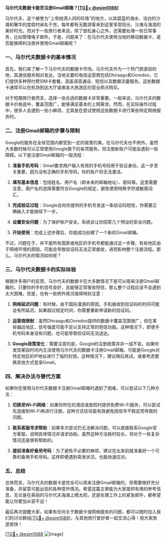 **马尔代夫数据卡能否注册Gmail邮箱？[[TG💪+ @esim1088](https://t.me/s/esim1088)]**

马尔代夫，这个被誉为“上帝抛洒人间的珍珠”的地方，以其碧蓝的海水、洁白的沙滩和奢华的度假村闻名于世。每年都有无数游客来到这里享受阳光、沙滩与海浪的美好时光。而对于一些旅行者来说，除了放松身心之外，还需要处理一些日常事务，比如管理电子邮件。于是，问题来了：在马尔代夫使用当地的移动数据卡，是否能够顺利注册并使用Gmail邮箱呢？

### 一、马尔代夫数据卡的基本情况

首先，我们来了解一下马尔代夫的数据卡市场。马尔代夫作为一个热门旅游目的地，其通信服务相对发达。当地主要的电信运营商包括Dhiraagu和Ooredoo，它们提供多种预付费SIM卡套餐，涵盖语音通话、短信以及数据流量服务。这些数据卡通常可以在机场到达大厅或者各大旅游区的营业网点购买。

对于短期旅行者而言，选择一张合适的数据卡非常重要。一般来说，马尔代夫的数据卡价格适中，覆盖范围广，能够满足基本的上网需求。然而，在实际操作过程中，很多人会遇到一些小麻烦，尤其是在尝试使用这些数据卡进行某些特定网络服务时。

### 二、注册Gmail邮箱的步骤与限制

Google的服务在全球范围内都受到一定的政策约束。在马尔代夫也不例外，虽然大多数时候可以正常使用Google旗下的各项服务，但注册新账户可能会遇到一些障碍。以下是注册Gmail邮箱的一般流程：

1. **准备手机号码**：Gmail要求用户输入有效的手机号码用于验证身份。这一步至关重要，因为没有正确的手机号码，你的账户将无法激活。
   
2. **填写基本信息**：包括姓名、用户名（即未来的邮箱地址）、密码等。这里需要注意，用户名的选择需要符合Google的规定，避免使用特殊字符或敏感词汇。

3. **完成验证过程**：Google会向你提供的手机号发送一条验证码短信，你需要正确输入才能继续下一步。

4. **设置安全问题**：为了保护账户安全，系统会让你回答几个预设的安全问题。

5. **开始使用**：完成上述步骤后，你就成功创建了一个新的Gmail邮箱。

不过，问题在于，并不是所有国家或地区的手机号都能通过这一步骤。有些地区由于网络环境的原因，可能会导致验证码无法正常接收，进而影响整个注册流程。那么，马尔代夫的情况如何呢？

### 三、马尔代夫数据卡的实际体验

根据许多用户的反馈，马尔代夫的数据卡在大多数情况下是可以用来注册Gmail邮箱的。只要你的手机信号良好，且能够正常接收短信，那么整个过程应该不会遇到太大困难。但是，也有一些例外情况值得特别注意：

1. **网络延迟问题**：有时候，由于国际漫游的原因，手机接收到验证码的时间可能会有所延迟。如果超过规定时间，你需要重新申请新的验证码。

2. **运营商限制**：虽然Dhiraagu和Ooredoo提供的数据卡覆盖范围很广，但在某些偏远地区，信号强度可能不足以支持正常的短信功能。这种情况下，即使手机号码本身没有问题，也可能导致验证码无法送达。

3. **Google政策变化**：需要注意的是，Google的注册政策并非一成不变。如果你发现某段时间内无法使用马尔代夫的数据卡注册Gmail邮箱，可能是Google对特定地区的IP地址进行了临时封锁。这种情况下，建议稍后再试，或者考虑更换其他方式登录Gmail。

### 四、解决办法与替代方案

如果你在使用马尔代夫数据卡注册Gmail邮箱时遇到了困难，可以尝试以下几种方法：

1. **切换至Wi-Fi网络**：如果你所在的酒店或度假村提供免费Wi-Fi服务，可以尝试先连接到Wi-Fi再进行注册。这种方式往往能有效避免因信号不稳定而导致的问题。

2. **联系客服寻求帮助**：如果多次尝试仍无法解决问题，可以直接联系Google官方客服，说明具体情况并请求协助。虽然这种方法耗时较长，但对于一些复杂情况还是很有帮助的。

3. **提前准备好备用号码**：为了避免不必要的麻烦，建议在出发前就准备好一个可靠的备用手机号码。这样即便遇到突发状况，也能快速应对。

### 五、总结

总体而言，马尔代夫的数据卡是完全可以用来注册Gmail邮箱的，但需要做好充分准备，并留意可能出现的各种意外情况。希望这篇文章能为大家提供有用的参考信息。无论是在美丽的马尔代夫海滩上晒太阳，还是处理工作上的紧急邮件，都希望能让你更加从容不迫！

最后再次提醒大家，如果有任何关于数据卡或网络服务的问题，都可以随时加入我们的讨论群组[[TG💪+ @esim1088](https://t.me/s/esim1088)]，与其他旅行爱好者一起交流心得！祝大家旅途愉快！

[[TG💪+ @esim1088](https://t.me/s/esim1088) ![Image](https://i.postimg.cc/4NQfJmqS/Snipaste-2025-05-13-00-14-12.png)]